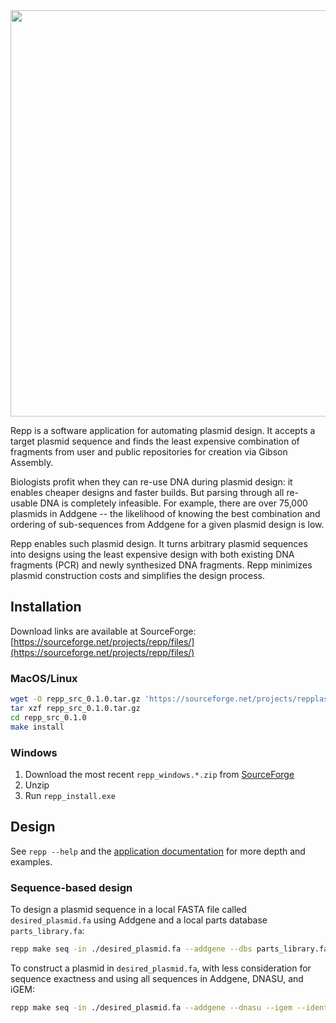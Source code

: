 <img src="https://user-images.githubusercontent.com/13923102/59981196-28186600-95ce-11e9-81c8-1ebd8e239499.png" width="650" />

Repp is a software application for automating plasmid design. It accepts a target plasmid sequence and finds the least expensive combination of fragments from user and public repositories for creation via Gibson Assembly.

Biologists profit when they can re-use DNA during plasmid design: it enables cheaper designs and faster builds. But parsing through all re-usable DNA is completely infeasible. For example, there are over 75,000 plasmids in Addgene -- the likelihood of knowing the best combination and ordering of sub-sequences from Addgene for a given plasmid design is low.

Repp enables such plasmid design. It turns arbitrary plasmid sequences into designs using the least expensive design with both existing DNA fragments (PCR) and newly synthesized DNA fragments. Repp minimizes plasmid construction costs and simplifies the design process.

## Installation

Download links are available at SourceForge: [https://sourceforge.net/projects/repp/files/](https://sourceforge.net/projects/repp/files/)

### MacOS/Linux

```bash
wget -O repp_src_0.1.0.tar.gz 'https://sourceforge.net/projects/repplasmid/files/repp_src_0.1.0.tar.gz/download'
tar xzf repp_src_0.1.0.tar.gz
cd repp_src_0.1.0
make install
```

### Windows

1. Download the most recent `repp_windows.*.zip` from [SourceForge](https://sourceforge.net/projects/repp/files/)
2. Unzip
3. Run `repp_install.exe`

## Design

See `repp --help` and the [application documentation](https://jjtimmons.github.io/repp/) for more depth and examples.

### Sequence-based design

To design a plasmid sequence in a local FASTA file called `desired_plasmid.fa` using Addgene and a local parts database `parts_library.fa`:

```bash
repp make seq -in ./desired_plasmid.fa --addgene --dbs parts_library.fa
```

To construct a plasmid in `desired_plasmid.fa`, with less consideration for sequence exactness and using all sequences in Addgene, DNASU, and iGEM:

```bash
repp make seq -in ./desired_plasmid.fa --addgene --dnasu --igem --identity 94
```
